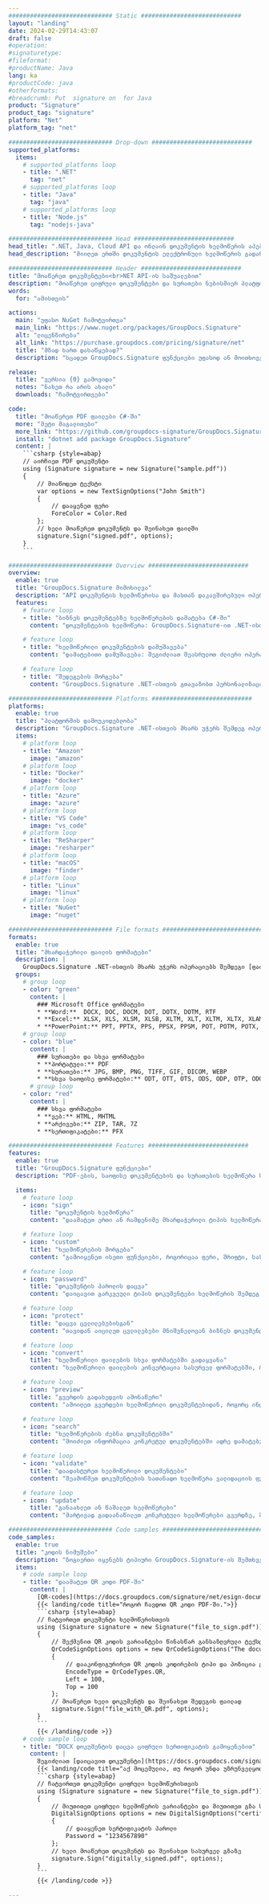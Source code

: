 ```yaml
---
############################# Static ############################
layout: "landing"
date: 2024-02-29T14:43:07
draft: false
#operation: 
#signaturetype: 
#fileformat: 
#productName: Java
lang: ka
#productCode: java
#otherformats: 
#breadcrumb: Put  signature on  for Java
product: "Signature"
product_tag: "signature"
platform: "Net"
platform_tag: "net"

############################# Drop-down ############################
supported_platforms:
  items:
    # supported_platforms loop
    - title: ".NET"
      tag: "net"
    # supported_platforms loop
    - title: "Java"
      tag: "java"
    # supported_platforms loop
    - title: "Node.js"
      tag: "nodejs-java"

############################# Head ############################
head_title: ".NET, Java, Cloud API და ონლაინ დოკუმენტის ხელმოწერის აპები"
head_description: "მიიღეთ ერთში დოკუმენტის ელექტრონული ხელმოწერის გადაწყვეტა .NET, Java და ღრუბელზე დაფუძნებული აპლიკაციებისთვის. ხელი მოაწერეთ დოკუმენტების საერთო ფორმატებს ინტერნეტით მარტივი გადაადგილების ფუნქციის გამოყენებით"

############################# Header ############################
title: "მოაწერეთ დოკუმენტები<br>NET API-ის საშუალებით"
description: "მოაწერეთ ციფრული დოკუმენტები და სურათები ნებისმიერ პლატფორმაზე ჩვენი მოქნილი API-ების და აპებზე დაფუძნებული გადაწყვეტილებების გამოყენებით პროგრამისტებისა და საბოლოო მომხმარებლებისთვის."
words:
  for: "ამისთვის"

actions:
  main: "უფასო NuGet ჩამოტვირთვა"
  main_link: "https://www.nuget.org/packages/GroupDocs.Signature"
  alt: "ლიცენზირება"
  alt_link: "https://purchase.groupdocs.com/pricing/signature/net"
  title: "მზად ხართ დასაწყებად?"
  description: "სცადეთ GroupDocs.Signature ფუნქციები უფასოდ ან მოითხოვეთ ლიცენზია"

release:
  title: "ვერსია {0} გამოვიდა"
  notes: "ნახეთ რა არის ახალი"
  downloads: "ჩამოტვირთვები"

code:
  title: "მოაწერეთ PDF ფაილები C#-ში"
  more: "მეტი მაგალითები"
  more_link: "https://github.com/groupdocs-signature/GroupDocs.Signature-for-.NET"
  install: "dotnet add package GroupDocs.Signature"
  content: |
    ```csharp {style=abap}   
    // აირჩიეთ PDF დოკუმენტი
    using (Signature signature = new Signature("sample.pdf"))
    {
        // მიაწოდეთ ტექსტი
        var options = new TextSignOptions("John Smith")
        {
            // დააყენეთ ფერი
            ForeColor = Color.Red
        };
        // ხელი მოაწერეთ დოკუმენტს და შეინახეთ ფაილში
        signature.Sign("signed.pdf", options);
    }
    ```

############################# Overview ############################
overview:
  enable: true
  title: "GroupDocs.Signature მიმოხილვა"
  description: "API დოკუმენტის ხელმოწერისა და მასთან დაკავშირებული ოპერაციების შესასრულებლად .NET აპლიკაციებში"
  features:
    # feature loop
    - title: "ბიზნეს დოკუმენტებზე ხელმოწერების დამატება C#-ში"
      content: "დოკუმენტების ხელმოწერა: GroupDocs.Signature-ით .NET-ისთვის შეგიძლიათ დაამატოთ სხვადასხვა ტიპის ხელმოწერები, როგორიცაა ტექსტი, სურათები, შტრიხკოდები და ციფრული სერთიფიკატები, PDF და Office დოკუმენტებს. ეს API საშუალებას გაძლევთ ხელი მოაწეროთ თქვენს დოკუმენტებს მონაცემთა თითქმის ნებისმიერი ტიპის, ფარული მეტამონაცემების ჩათვლით."

    # feature loop
    - title: "ხელმოწერილი დოკუმენტების დამუშავება"
      content: "დამატებითი დამუშავება: შეგიძლიათ შეასრულოთ ძლიერი ოპერაციები ხელმოწერილ დოკუმენტებზე GroupDocs.Signature-ის გამოყენებით. ეს მოიცავს ბიზნეს დოკუმენტებში არსებული ხელმოწერების ძიებას და მათ გადამოწმებას კონკრეტული კრიტერიუმების გამოყენებით. გარდა ამისა, შეგიძლიათ მიიღოთ დოკუმენტის ინფორმაცია და გადახედოთ გვერდებს ამ .NET API-ს მეშვეობით."

    # feature loop
    - title: "შედეგების მორგება"
      content: "GroupDocs.Signature .NET-ისთვის გთავაზობთ პერსონალიზაციის ფართო ვარიანტებს. თქვენ შეგიძლიათ ზუსტად მოათავსოთ ხელმოწერები სადმე დოკუმენტის გვერდზე და დაარეგულიროთ მათი გარეგნობა სხვადასხვა პარამეტრების გამოყენებით. გარდა ამისა, ეს API მხარს უჭერს დამუშავებული დოკუმენტების შენახვას მხარდაჭერილი ფორმატების ფართო სპექტრში."

############################# Platforms ############################
platforms:
  enable: true
  title: "პლატფორმის დამოუკიდებლობა"
  description: "GroupDocs.Signature .NET-ისთვის მხარს უჭერს შემდეგ ოპერაციულ სისტემებს, ჩარჩოებსა და პაკეტის მენეჯერებს"
  items:
    # platform loop
    - title: "Amazon"
      image: "amazon"
    # platform loop
    - title: "Docker"
      image: "docker"
    # platform loop
    - title: "Azure"
      image: "azure"
    # platform loop
    - title: "VS Code"
      image: "vs_code"
    # platform loop
    - title: "ReSharper"
      image: "resharper"
    # platform loop
    - title: "macOS"
      image: "finder"
    # platform loop
    - title: "Linux"
      image: "linux"
    # platform loop
    - title: "NuGet"
      image: "nuget"

############################# File formats ############################
formats:
  enable: true
  title: "მხარდაჭერილი ფაილის ფორმატები"
  description: |
    GroupDocs.Signature .NET-ისთვის მხარს უჭერს ოპერაციებს შემდეგი [ფაილის ფორმატები](https://docs.groupdocs.com/signature/net/supported-document-formats/).
  groups:
    # group loop
    - color: "green"
      content: |
        ### Microsoft Office ფორმატები
        * **Word:**  DOCX, DOC, DOCM, DOT, DOTX, DOTM, RTF
        * **Excel:** XLSX, XLS, XLSM, XLSB, XLTM, XLT, XLTM, XLTX, XLAM, SXC, SpreadsheetML
        * **PowerPoint:** PPT, PPTX, PPS, PPSX, PPSM, POT, POTM, POTX, PPTM
    # group loop
    - color: "blue"
      content: |
        ### სურათები და სხვა ფორმატები
        * **პორტატული:** PDF
        * **სურათები:** JPG, BMP, PNG, TIFF, GIF, DICOM, WEBP
        * **სხვა საოფისე ფორმატები:** ODT, OTT, OTS, ODS, ODP, OTP, ODG
      # group loop
    - color: "red"
      content: |
        ### სხვა ფორმატები
        * **ვებ:** HTML, MHTML
        * **არქივები:** ZIP, TAR, 7Z
        * **სერთიფიკატები:** PFX

############################# Features ############################
features:
  enable: true
  title: "GroupDocs.Signature ფუნქციები"
  description: "PDF-ების, საოფისე დოკუმენტების და სურათების ხელმოწერა სწრაფად და ზუსტად"

  items:
    # feature loop
    - icon: "sign"
      title: "დოკუმენტის ხელმოწერა"
      content: "დაამატეთ ერთი ან რამდენიმე მხარდაჭერილი ტიპის ხელმოწერა ზუსტად ნებისმიერ მითითებულ პოზიციაზე ბიზნეს დოკუმენტებზე."

    # feature loop
    - icon: "custom"
      title: "ხელმოწერების მორგება"
      content: "გამოიყენეთ ისეთი ფუნქციები, როგორიცაა ფერი, შრიფტი, საზღვარი, როტაცია და ა.შ. ხელმოწერების გარეგნობის კონფიგურაციისთვის."

    # feature loop
    - icon: "password"
      title: "დოკუმენტის პაროლის დაცვა"
      content: "დაიცავით გარკვეული ტიპის დოკუმენტები ხელმოწერის შემდეგ პაროლის დაყენებით."

    # feature loop
    - icon: "protect"
      title: "დაცვა ცვლილებებისგან"
      content: "თავიდან აიცილეთ ცვლილებები მნიშვნელოვან ბიზნეს დოკუმენტებში ციფრული სერთიფიკატით ხელმოწერის დამატების შემდეგ."

    # feature loop
    - icon: "convert"
      title: "ხელმოწერილი ფაილების სხვა ფორმატებში გადაყვანა"
      content: "ხელმოწერილი ფაილების კონვერტაცია სასურველ ფორმატებში, როგორიცაა Word დოკუმენტის PDF-ად შენახვა."

    # feature loop
    - icon: "preview"
      title: "გვერდის გადახედვის ამონაწერი"
      content: "ამოიღეთ გვერდები ხელმოწერილი დოკუმენტებიდან, როგორც ინდივიდუალური სურათები მომავალი დამუშავებისთვის."

    # feature loop
    - icon: "search"
      title: "ხელმოწერების ძებნა დოკუმენტებში"
      content: "მოიძიეთ ინფორმაცია კონკრეტულ დოკუმენტებში ადრე დამატებული ხელმოწერების შესახებ."

    # feature loop
    - icon: "validate"
      title: "დაადასტურეთ ხელმოწერილი დოკუმენტები"
      content: "შეამოწმეთ დოკუმენტების სათანადო ხელმოწერა ვალიდაციის ფუნქციების გამოყენებით."

    # feature loop
    - icon: "update"
      title: "განაახლეთ ან წაშალეთ ხელმოწერები"
      content: "მარტივად გადაანაწილეთ კონკრეტული ხელმოწერები გვერდზე, შეცვალეთ მათი ტექსტი ან წაშალეთ ისინი უპრობლემოდ."

############################# Code samples ############################
code_samples:
  enable: true
  title: "კოდის ნიმუშები"
  description: "ზოგიერთი იყენებს ტიპიური GroupDocs.Signature-ის შემთხვევებს .NET ოპერაციებისთვის"
  items:
    # code sample loop
    - title: "დაამატეთ QR კოდი PDF-ში"
      content: |
        [QR-codes](https://docs.groupdocs.com/signature/net/esign-document-with-qr-code-signature/) დამატება PDF დოკუმენტების კონკრეტულ გვერდებზე შეიძლება გააუმჯობესოს ბიზნეს პროცესები. ქვემოთ მოცემულია მაგალითი, თუ როგორ უნდა დაამატოთ QR კოდი GroupDocs.Signature-ის გამოყენებით.
        {{< landing/code title="როგორ ჩავდოთ QR კოდი PDF-ში.">}}
        ```csharp {style=abap}
        // ჩატვირთეთ დოკუმენტი ხელმოწერისთვის
        using (Signature signature = new Signature("file_to_sign.pdf"))
        {
            // შექმენით QR კოდის ვარიანტები წინასწარ განსაზღვრული ტექსტით
            QrCodeSignOptions options = new QrCodeSignOptions("The document is approved by John Smith")
            {
                // დააკონფიგურირეთ QR კოდის კოდირების ტიპი და პოზიცია გვერდზე
                EncodeType = QrCodeTypes.QR,
                Left = 100,
                Top = 100
            };
            // მოაწერეთ ხელი დოკუმენტს და შეინახეთ შედეგის ფაილად
            signature.Sign("file_with_QR.pdf", options);
        }
        ```
        {{< /landing/code >}}
    # code sample loop
    - title: "DOCX დოკუმენტის დაცვა ციფრული სერთიფიკატის გამოყენებით"
      content: |
        შეგიძლიათ [დაიცავით დოკუმენტი](https://docs.groupdocs.com/signature/net/esign-document-with-digital-signature/) ციფრული სერთიფიკატების სახით შენახული პირადი ან კორპორატიული ხელმოწერების გამოყენებით. ასეთი დაცული დოკუმენტები არ შეიძლება შეიცვალოს ხელმოწერის ბათილად ცნობის გარეშე.
        {{< landing/code title="აქ მოცემულია, თუ როგორ უნდა უზრუნველყოთ დოკუმენტის მთლიანობა.">}}
        ```csharp {style=abap}   
        // ჩატვირთეთ დოკუმენტი ციფრული ხელმოწერისთვის
        using (Signature signature = new Signature("file_to_sign.pdf"))
        {
            // მიუთითეთ ციფრული ხელმოწერის ვარიანტები და მიუთითეთ გზა სერტიფიკატის ფაილამდე
            DigitalSignOptions options = new DigitalSignOptions("certificate.pfx")
            {
                // დააყენეთ სერტიფიკატის პაროლი
                Password = "1234567890"
            };
            // ხელი მოაწერეთ დოკუმენტს და შეინახეთ სასურველ გზაზე
            signature.Sign("digitally_signed.pdf", options);
        }
        ```
        {{< /landing/code >}}

---
```

